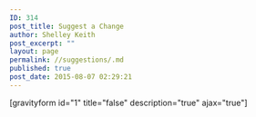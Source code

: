 ```yaml
---
ID: 314
post_title: Suggest a Change
author: Shelley Keith
post_excerpt: ""
layout: page
permalink: //suggestions/.md
published: true
post_date: 2015-08-07 02:29:21
---
```

[gravityform id="1" title="false" description="true" ajax="true"]
